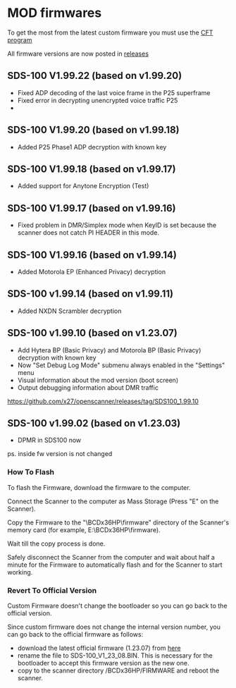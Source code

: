 # MOD firmwares

To get the most from the latest custom firmware you must use the [CFT program](https://github.com/x27/CFT)

All firmware versions are now posted in [releases](https://github.com/x27/openscanner/releases)

## SDS-100 V1.99.22 (based on v1.99.20)

* Fixed ADP decoding of the last voice frame in the P25 superframe
* Fixed error in decrypting unencrypted voice traffic P25
* 
## SDS-100 V1.99.20 (based on v1.99.18)

* Added P25 Phase1 ADP decryption with known key

## SDS-100 V1.99.18 (based on v1.99.17)

* Added support for Anytone Encryption (Test)
  
##  SDS-100 V1.99.17 (based on v1.99.16)

* Fixed problem in DMR/Simplex mode when KeyID is set because the scanner does not catch PI HEADER in this mode.

## SDS-100 V1.99.16 (based on v1.99.14)

* Added Motorola EP (Enhanced Privacy) decryption

## SDS-100 v1.99.14 (based on v1.99.11)

* Added NXDN Scrambler decryption

## SDS-100 v1.99.10 (based on v1.23.07)

* Add Hytera BP (Basic Privacy) and Motorola BP (Basic Privacy) decryption with known key
* Now "Set Debug Log Mode" submenu always enabled in the "Settings" menu
* Visual information about the mod version (boot screen)
* Output debugging information about DMR traffic

https://github.com/x27/openscanner/releases/tag/SDS100_1.99.10

## SDS-100 v1.99.02 (based on v1.23.03)

- DPMR in SDS100 now

ps. inside fw version is not changed

### How To Flash

To flash the Firmware, download the firmware to the computer.

Connect the Scanner to the computer as Mass Storage (Press "E" on the Scanner).

Copy the Firmware to the "\BCDx36HP\firmware" directory of the Scanner's memory card (for example, E:\BCDx36HP\firmware).

Wait till the copy process is done.

Safely disconnect the Scanner from the computer and wait about half a minute for the Firmware to automatically flash and for the Scanner to start working.

### Revert To Official Version

Custom Firmware doesn't change the bootloader so you can go back to the official version.

Since custom firmware does not change the internal version number, you can go back to the official firmware as follows:
- download the latest official firmware (1.23.07) from [here](https://github.com/x27/openscanner/tree/main/uniden/sds100/fw/official)
- rename the file to SDS-100_V1_23_08.BIN. This is necessary for the bootloader to accept this firmware version as the new one.
- copy to the scanner directory /BCDx36HP/FIRMWARE and reboot the scanner.
